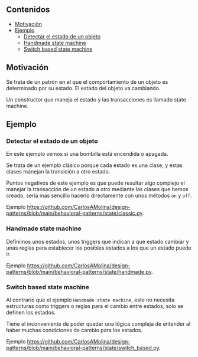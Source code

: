 ## Contenidos

- [Motivación](#motivación)
- [Ejemplo](#ejemplo)
  - [Detectar el estado de un objeto](#detectar-el-estado-de-un-objeto)
  - [Handmade state machine](#handmade-state-machine)
  - [Switch based state machine](#switch-based-state-machine)

## Motivación

Se trata de un patrón en el que el comportamiento de un objeto es determinado por su estado. El estado del objeto va cambiando.

Un constructor que maneja el estado y las transacciones es llamado state machine.

## Ejemplo

### Detectar el estado de un objeto

En este ejemplo vemos si una bombilla está encendida o apagada.

Se trata de un ejemplo clásico porque cada estado es una clase, y estas clases manejan la transición a otro estado.

Puntos negativos de este ejemplo es que puede resultar algo complejo el manejar la transacción de un estado a otro mediante las clases que hemos creado, sería mas sencillo hacerlo directamente con unos métodos `on` y `off`.

Ejemplo <https://github.com/CarlosAMolina/design-patterns/blob/main/behavioral-patterns/state/classic.py>.

### Handmade state machine

Definimos unos estados, unos triggers que indican a qué estado cambiar y unas reglas para establecer los posibles estados a los que un estado puede ir.

Ejemplo <https://github.com/CarlosAMolina/design-patterns/blob/main/behavioral-patterns/state/handmade.py>.

### Switch based state machine

Al contrario que el ejemplo `Handmade state machine`, este no necesita estructuras como triggers o reglas para el cambio entre estados, solo se definen los estados.

Tiene el inconveniente de poder quedar una lógica compleja de entender al haber muchas condiciones de cambio para los estados.

Ejemplo <https://github.com/CarlosAMolina/design-patterns/blob/main/behavioral-patterns/state/switch_based.py>.

